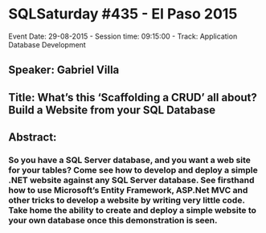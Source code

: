 # SQLSaturday #435 - El Paso 2015
Event Date: 29-08-2015 - Session time: 09:15:00 - Track: Application  Database Development
## Speaker: Gabriel Villa
## Title: What’s this ‘Scaffolding a CRUD’ all about? Build a Website from your SQL Database
## Abstract:
### So you have a SQL Server database, and you want a web site for your tables? Come see how to develop and deploy a simple .NET website against any SQL Server database. See firsthand how to use Microsoft’s Entity Framework, ASP.Net MVC and other tricks to develop a website by writing very little code. Take home the ability to create and deploy a simple website to your own database once this demonstration is seen. 
